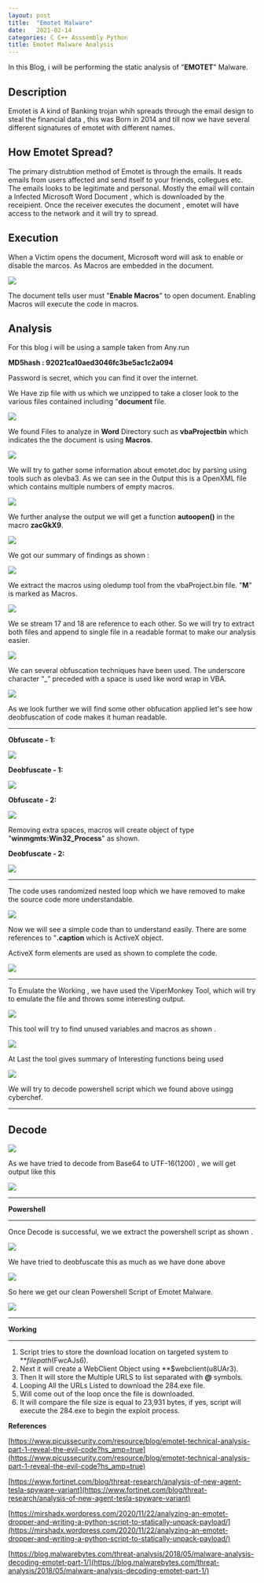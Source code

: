 ```yaml
---
layout: post
title:  "Emotet Malware"
date:   2021-02-14
categories: C C++ Asssembly Python 
title: Emotet Malware Analysis
---
```


In this Blog, i will be performing the static analysis of "**EMOTET**" Malware.

[](#header-1)**Description**
---
Emotet is A kind of Banking trojan whih spreads through the email design to steal the financial data , this was Born in 2014 and till now we have several different signatures of emotet with different names.

[](#header-2)**How Emotet Spread?**
---

The primary distrubtion method of Emotet is through the emails. It reads emails from users affected and send itself to your friends, collegues etc. The emails looks to be legitimate and personal.
Mostly the email will contain a Infected  Microsoft Word Document , which is downloaded by the receipient. 
Once the receiver executes the document , emotet will have access to the network and it will try to spread. 

[](#header-3)**Execution**
---

When a Victim opens the document, Microsoft word will ask to enable or disable the marcos. As Macros are embedded in the document.

![](https://yashomer1994.github.io/yash007.github.io/assets/malware/Emotet/macro.png)

The document tells user must "**Enable Macros**" to open document. Enabling Macros will execute the code in macros.

[](#header-4)**Analysis**
---

For this blog i will be using a sample taken from Any.run 

**MD5hash : 92021ca10aed3046fc3be5ac1c2a094**

Password is secret, which you can find it over the internet.

We Have zip file with us which we unzipped to take a closer look to the various files contained including "**document** file.

![](https://yashomer1994.github.io/yash007.github.io/assets/malware/Emotet/z.png)

We found Files to analyze in **Word** Directory such as **vbaProjectbin** which indicates the the document is using **Macros**.

![](https://yashomer1994.github.io/yash007.github.io/assets/malware/Emotet/file.png)

We will try to gather some information about emotet.doc by parsing using tools such as olevba3.
As we can see in the Output this is a OpenXML file which contains multiple numbers of empty macros.

![](https://yashomer1994.github.io/yash007.github.io/assets/malware/Emotet/parse.png)

 We further analyse the  output we will get  a function **autoopen()** in the macro **zacGkX9**. 

 ![](https://yashomer1994.github.io/yash007.github.io/assets/malware/Emotet/open.png)

 We got our summary of findings as shown :

 ![](https://yashomer1994.github.io/yash007.github.io/assets/malware/Emotet/finding.png)

 We extract the macros using oledump tool from the vbaProject.bin file.
 "**M**" is marked as Macros.

![](https://yashomer1994.github.io/yash007.github.io/assets/malware/Emotet/ex.png)

We se stream 17 and 18 are reference to each other. So we will try to extract both files and append to single file in a readable format to make our analysis easier.

![](https://yashomer1994.github.io/yash007.github.io/assets/malware/Emotet/extract.png)

We can several obfuscation techniques have been used. The underscore character “_” preceded with a space is used like word wrap in VBA.

![](https://yashomer1994.github.io/yash007.github.io/assets/malware/Emotet/resume.png)

As we look further we will find some other obfucation applied let's see how deobfuscation of code makes it human readable.

---
**Obfuscate - 1:**

![](https://yashomer1994.github.io/yash007.github.io/assets/malware/Emotet/deob.png)

**Deobfuscate - 1:**

![](https://yashomer1994.github.io/yash007.github.io/assets/malware/Emotet/ob.png)

**Obfuscate - 2:**

![](https://yashomer1994.github.io/yash007.github.io/assets/malware/Emotet/deob1.png)

Removing extra spaces, macros will create object of type "**winmgmts:Win32_Process**" as shown.

**Deobfuscate - 2:**

![](https://yashomer1994.github.io/yash007.github.io/assets/malware/Emotet/ob1.png)

--- 

The code uses randomized nested loop which we have removed to make the source code more understandable.

![](https://yashomer1994.github.io/yash007.github.io/assets/malware/Emotet/loop.png)

Now we will see a simple code than to understand easily. There are some references to "**.caption** which is ActiveX object. 

ActiveX form elements are used as shown to complete the code.

![](https://yashomer1994.github.io/yash007.github.io/assets/malware/Emotet/cleanup.png)

---

To Emulate the Working , we have used the ViperMonkey Tool, which will try to emulate the file and throws some interesting output.

![](https://yashomer1994.github.io/yash007.github.io/assets/malware/Emotet/emulate.png)

This tool will try to find unused variables and macros as shown .

![](https://yashomer1994.github.io/yash007.github.io/assets/malware/Emotet/e.png)

At Last the tool gives summary of Interesting functions being used 

![](https://yashomer1994.github.io/yash007.github.io/assets/malware/Emotet/actions.png)

We will try to decode powershell script which we found above usingg cyberchef.

---
[](#header-5)**Decode**
---

![](https://yashomer1994.github.io/yash007.github.io/assets/malware/Emotet/cyber.png)

As we have tried to decode from Base64 to UTF-16(1200) , we will get output like this 

![](https://yashomer1994.github.io/yash007.github.io/assets/malware/Emotet/cyber2.png)

--- 
[](#header-5)**Powershell**

---
Once Decode is successful, we we extract the powershell script as shown .

![](https://yashomer1994.github.io/yash007.github.io/assets/malware/Emotet/deco.png)

We have tried to deobfuscate this as much as we have done above

![](https://yashomer1994.github.io/yash007.github.io/assets/malware/Emotet/emo.png)

So here we get our clean Powershell Script of Emotet Malware.

![](https://yashomer1994.github.io/yash007.github.io/assets/malware/Emotet/ps.png)

---
[](#header-5)**Working**

---

1. Script tries to store the download location on targeted system to **$filepath($FwcAJs6).
2. Next it will create a WebClient Object using **$webclient(u8UAr3).
3. Then It will store the Multiple URLS to list separated with **@** symbols. 
4. Looping All the URLs Listed to download the 284.exe file. 
5. Will come out of the loop once the file is downloaded. 
6. It will compare the file size is equal to 23,931 bytes, if yes, script will execute the 284.exe to begin the exploit process.

[](#header-6)**References**

[https://www.picussecurity.com/resource/blog/emotet-technical-analysis-part-1-reveal-the-evil-code?hs_amp=true](https://www.picussecurity.com/resource/blog/emotet-technical-analysis-part-1-reveal-the-evil-code?hs_amp=true)

[https://www.fortinet.com/blog/threat-research/analysis-of-new-agent-tesla-spyware-variant](https://www.fortinet.com/blog/threat-research/analysis-of-new-agent-tesla-spyware-variant)

[https://mirshadx.wordpress.com/2020/11/22/analyzing-an-emotet-dropper-and-writing-a-python-script-to-statically-unpack-payload/](https://mirshadx.wordpress.com/2020/11/22/analyzing-an-emotet-dropper-and-writing-a-python-script-to-statically-unpack-payload/)

[https://blog.malwarebytes.com/threat-analysis/2018/05/malware-analysis-decoding-emotet-part-1/](https://blog.malwarebytes.com/threat-analysis/2018/05/malware-analysis-decoding-emotet-part-1/)


 